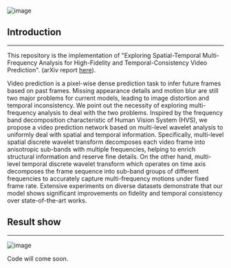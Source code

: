 ![image](https://github.com/Bei-Jin/STMFANet/blob/master/.idea/network-2.png)
## Introduction
--------------------------------------------------------------------------------------------
This repository is the implementation of "Exploring Spatial-Temporal Multi-Frequency Analysis for High-Fidelity and Temporal-Consistency Video Prediction". (arXiv report [here](https://arxiv.org/pdf/2002.09905.pdf)).

Video prediction is a pixel-wise dense prediction task to infer future frames based on past frames. Missing appearance details and motion blur are still two major problems for current models, leading to image distortion and temporal inconsistency. We point out the necessity of exploring multi-frequency analysis to deal with the two problems. Inspired by the frequency band decomposition characteristic of Human Vision System (HVS), we propose a video prediction network based on multi-level wavelet analysis to uniformly deal with spatial and temporal information. Specifically, multi-level spatial discrete wavelet transform decomposes each video frame into anisotropic sub-bands with multiple frequencies, helping to enrich structural information and reserve fine details. On the other hand, multi-level temporal discrete wavelet transform which operates on time axis decomposes the frame sequence into sub-band groups of different frequencies to accurately capture multi-frequency motions under fixed frame rate. Extensive experiments on diverse datasets demonstrate that our model shows significant improvements on fidelity and temporal consistency over state-of-the-art works.


## Result show
--------------------------------------------------------------------------------------------

![image](https://github.com/Bei-Jin/STMFANet/blob/master/videos/6645.gif)



Code will come soon.
